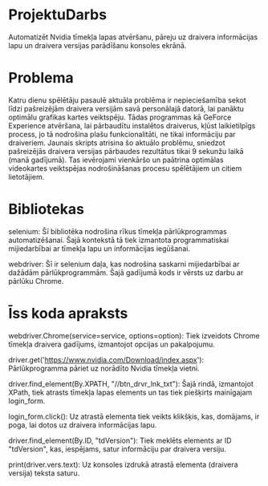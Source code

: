 # ProjektuDarbs
Automatizēt Nvidia tīmekļa lapas atvēršanu, pāreju uz draivera informācijas lapu un draivera versijas parādīšanu konsoles ekrānā.

# Problema 
Katru dienu spēlētāju pasaulē aktuāla problēma ir nepieciešamība sekot līdzi pašreizējām draivera versijām savā personālajā datorā, lai panāktu optimālu grafikas kartes veiktspēju. Tādas programmas kā GeForce Experience atvēršana, lai pārbaudītu instalētos draiverus, kļūst laikietilpīgs process, jo tā nodrošina plašu funkcionalitāti, ne tikai informāciju par draiveriem. Jaunais skripts atrisina šo aktuālo problēmu, sniedzot pašreizējās draivera versijas pārbaudes rezultātus tikai 9 sekunžu laikā (manā gadījumā). Tas ievērojami vienkāršo un paātrina optimālas videokartes veiktspējas nodrošināšanas procesu spēlētājiem un citiem lietotājiem.

# Bibliotekas 
selenium: Šī bibliotēka nodrošina rīkus tīmekļa pārlūkprogrammas automatizēšanai. Šajā kontekstā tā tiek izmantota programmatiskai mijiedarbībai ar tīmekļa lapu un informācijas iegūšanai.

webdriver: Šī ir selenium daļa, kas nodrošina saskarni mijiedarbībai ar dažādām pārlūkprogrammām. Šajā gadījumā kods ir vērsts uz darbu ar pārlūku Chrome.

# Īss koda apraksts
webdriver.Chrome(service=service, options=option): Tiek izveidots Chrome tīmekļa draivera gadījums, izmantojot opcijas un pakalpojumu.
  
driver.get('https://www.nvidia.com/Download/index.aspx'): Pārlūkprogramma pāriet uz norādīto Nvidia tīmekļa vietni.

driver.find_element(By.XPATH, "//btn_drvr_lnk_txt"): Šajā rindā, izmantojot XPath, tiek atrasts tīmekļa lapas elements un tas tiek piešķirts mainīgajam login_form.

login_form.click(): Uz atrastā elementa tiek veikts klikšķis, kas, domājams, ir poga, lai dotos uz draivera informācijas lapu.

driver.find_element(By.ID, "tdVersion"): Tiek meklēts elements ar ID "tdVersion", kas, iespējams, satur informāciju par draivera versiju.

print(driver.vers.text): Uz konsoles izdrukā atrastā elementa (draivera versija) teksta saturu.
